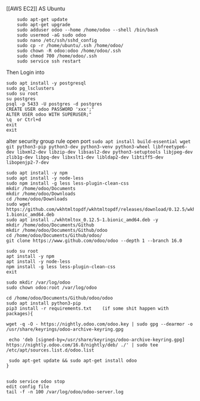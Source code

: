 [[AWS EC2]]
AS Ubuntu
```ubuntu
    sudo apt-get update
    sudo apt-get upgrade
    sudo adduser odoo --home /home/odoo --shell /bin/bash
    sudo usermod -aG sudo odoo
    sudo nano /etc/ssh/sshd_config
    sudo cp -r /home/ubuntu/.ssh /home/odoo/
    sudo chown -R odoo:odoo /home/odoo/.ssh
    sudo chmod 700 /home/odoo/.ssh
    sudo service ssh restart
```

Then Login into

```odoo
sudo apt install -y postgresql
sudo pg_lsclusters
sudo su root
su postgres
psql -p 5433 -U postgres -d postgres 
CREATE USER odoo PASSWORD 'xxx';"
ALTER USER odoo WITH SUPERUSER;"
\q  or Ctrl+d
exit
exit
```

alter security group rule open port
`sudo apt install build-essential wget git python3-pip python3-dev python3-venv python3-wheel libfreetype6-dev libxml2-dev libzip-dev libsasl2-dev python3-setuptools libjpeg-dev zlib1g-dev libpq-dev libxslt1-dev libldap2-dev libtiff5-dev libopenjp2-7-dev`

```odoo
sudo apt install -y npm
sudo apt install -y node-less
sudo npm install -g less less-plugin-clean-css
mkdir /home/odoo/Documents
mkdir /home/odoo/Downloads
cd /home/odoo/Downloads
sudo wget https://github.com/wkhtmltopdf/wkhtmltopdf/releases/download/0.12.5/wkhtmltox_0.12.5-1.bionic_amd64.deb
sudo apt install ./wkhtmltox_0.12.5-1.bionic_amd64.deb -y
mkdir /home/odoo/Documents/Github
mkdir /home/odoo/Documents/Github/odoo
cd /home/odoo/Documents/Github/odoo/
git clone https://www.github.com/odoo/odoo --depth 1 --branch 16.0
```

```root
sudo su root
apt install -y npm
apt install -y node-less
npm install -g less less-plugin-clean-css
exit
```


```odoo
sudo mkdir /var/log/odoo
sudo chown odoo:root /var/log/odoo

cd /home/odoo/Documents/Github/odoo/odoo
sudo apt install python3-pip
pip3 install -r requirements.txt    (if some shit happen with packages){

wget -q -O - https://nightly.odoo.com/odoo.key | sudo gpg --dearmor -o /usr/share/keyrings/odoo-archive-keyring.gpg

 echo 'deb [signed-by=/usr/share/keyrings/odoo-archive-keyring.gpg] https://nightly.odoo.com/16.0/nightly/deb/ ./' | sudo tee /etc/apt/sources.list.d/odoo.list
 
 sudo apt-get update && sudo apt-get install odoo
}


sudo service odoo stop
edit config file
tail -f -n 100 /var/log/odoo/odoo-server.log
```

